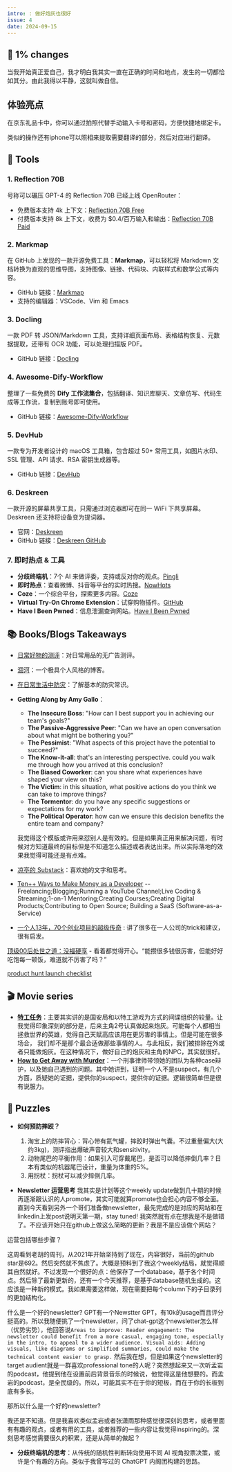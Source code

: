 ```yaml
---
intro: : 做好炮灰也很好
issue: 4
date: 2024-09-15
---
```


## 🌈 1% changes
当我开始真正爱自己，我才明白我其实一直在正确的时间和地点，发生的一切都恰如其分。由此我得以平静，这就叫做自信。

## 体验亮点
在京东礼品卡中，你可以通过拍照代替手动输入卡号和密码，方便快捷地绑定卡。

类似的操作还有iphone可以照相来提取需要翻译的部分，然后对应进行翻译。

## 🔧 Tools
### 1. Reflection 70B
号称可以碾压 GPT-4 的 Reflection 70B 已经上线 OpenRouter：
- 免费版本支持 4k 上下文：[Reflection 70B Free](https://openrouter.ai/models/mattshumer/reflection-70b:free)
- 付费版本支持 8k 上下文，收费为 $0.4/百万输入和输出：[Reflection 70B Paid](https://openrouter.ai/models/mattshumer/reflection-70b)

### 2. Markmap
在 GitHub 上发现的一款开源免费工具：**Markmap**，可以轻松将 Markdown 文档转换为直观的思维导图，支持图像、链接、代码块、内联样式和数学公式等内容。
- GitHub 链接：[Markmap](https://github.com/markmap/markmap)
- 支持的编辑器：VSCode、Vim 和 Emacs

### 3. Docling
一款 PDF 转 JSON/Markdown 工具，支持详细页面布局、表格结构恢复、元数据提取，还带有 OCR 功能，可以处理扫描版 PDF。
- GitHub 链接：[Docling](https://github.com/DS4SD/docling)

### 4. Awesome-Dify-Workflow
整理了一些免费的 **Dify 工作流集合**，包括翻译、知识库聊天、文章仿写、代码生成等工作流，复制到账号即可使用。
- GitHub 链接：[Awesome-Dify-Workflow](https://github.com/svcvit/Awesome-Dify-Workflow)

### 5. DevHub
一款专为开发者设计的 macOS 工具箱，包含超过 50+ 常用工具，如图片水印、SSL 管理、API 请求、RSA 密钥生成器等。
- GitHub 链接：[DevHub](https://github.com/jaywcjlove/DevHub)

### 6. Deskreen
一款开源的屏幕共享工具，只需通过浏览器即可在同一 WiFi 下共享屏幕。Deskreen 还支持将设备变为提词器。
- 官网：[Deskreen](https://deskreen.com/lang-zh_CN)
- GitHub 链接：[Deskreen GitHub](https://github.com/pavlobu/deskreen)

### 7. 即时热点 & 工具
- **分歧终端机**：7个 AI 来做评委，支持或反对你的观点。[Pingli](https://www.pingli.app/)
- **即时热点**：查看微博、抖音等平台的实时热搜。[NowHots](https://nowhots.com/)
- **Coze**：一个综合平台，探索更多内容。[Coze](https://www.coze.com/)
- **Virtual Try-On Chrome Extension**：试穿购物插件。[GitHub](https://github.com/sindresorhus/virtual-try-on)
- **Have I Been Pwned**：信息泄漏查询网站。[Have I Been Pwned](https://haveibeenpwned.com/?utm_source=gapis.money)

## 📚 Books/Blogs Takeaways 
- [日常好物的测评](https://360life.shinyusha.co.jp/list/ldk)：对日常用品的无广告测评。
- [涸河](https://hh.ee/)：一个极具个人风格的博客。
- [在日常生活中防灾](https://sspai.com/t/ycd2gqehvqu5)：了解基本的防灾常识。
- **Getting Along by Amy Gallo**：
  - **The Insecure Boss**: "How can I best support you in achieving our team's goals?"
  - **The Passive-Aggressive Peer**: "Can we have an open conversation about what might be bothering you?"
  - **The Pessimist**: "What aspects of this project have the potential to succeed?"
  - **The Know-it-all**: that's an interesting perspective. could you walk me through how you arrived at this conclusion?
  - **The Biased Coworker**: can you share what experiences have shaped your view on this?
  - **The Victim**: in this situation, what positive actions do you think we can take to improve things?
  - **The Tormentor**: do you have any specific suggestions or expectations for my work?
  - **The Political Operator**: how can we ensure this decision benefits the entire team and company?

  我觉得这个模版或许用来怼别人是有效的。但是如果真正用来解决问题，有时候对方知道最终的目标但是不知道怎么描述或者表达出来。所以实际落地的效果我觉得可能还是有点难。

- [凉亭的 Substack](https://chatwithting.substack.com/)：喜欢她的文字和思考。
- [Ten++ Ways to Make Money as a Developer](https://florinpop17.gumroad.com/l/makemoneydev)  -- Freelancing;Blogging;Running a YouTube Channel;Live Coding & Streaming;1-on-1 Mentoring;Creating Courses;Creating Digital Products;Contributing to Open Source; Building a SaaS (Software-as-a-Service)

- [一个人13年，70个创业项目的超级传奇](https://mp.weixin.qq.com/s?__biz=Mzg5NTc0MjgwMw%3D%3D&mid=2247506389&idx=1&sn=918419f7331297ec8fff0189181a414c&chksm=c1735ae3e99646f35f315dde5af51204dc7247a7bbd1ee69ab05444ddd36eb1da1f526a30474&scene=0&xtrack=1#rd) : 讲了很多在一人公司的trick和建议，很有启发。


[顶级00后处世之道：没福硬享](https://mp.weixin.qq.com/s/TSOE2DUSIjtQREYzz_MAnA) - 看着都觉得开心。“能攒很多钱很厉害，但能好好吃饱每一顿饭，难道就不厉害了吗？”

[product hunt launch checklist](https://learningloop.notion.site/Product-Hunt-Launch-Checklist-300bb21183d7486faa019dca1c86fbc1) 

## 🎬 Movie series 
- **[特工任务](https://movie.douban.com/subject/35561680/)**：主要其实讲的是国安局和以特工游戏为方式的间谍组织的较量。让我觉得印象深刻的部分是，后来主角2号认真做起来炮灰。可能每个人都相当拯救世界的英雄，觉得自己天赋高应该用在更厉害的事情上。但是可能在很多场合， 我们却不是那个最合适做那些事情的人。与此相反，我们被排除在外或者只能做炮灰。在这种情况下，做好自己的炮灰和主角的NPC，其实就很好。
- **[How to Get Away with Murder](https://www.netflix.com/title/80024057)**：一个刑事律师带领她的团队为各种case辩护，以及她自己遇到的问题。其中她讲到，证明一个人不是suspect，有几个方面，质疑她的证据，提供你的suspect，提供你的证据。逻辑很简单但是很有说服力。

## 🧩 Puzzles
- **如何预防摔跤？**
  1. 淘宝上的防摔背心：背心带有氦气罐，摔跤时弹出气囊。不过重量偏大(大约3kg)，测评指出爆破声音较大和sensitivity。
  2. 动物尾巴的平衡作用：如果引入可穿戴尾巴，是否可以降低摔倒几率？日本有类似的机器尾巴设计，重量为体重的5%。
  3. 用拐杖：拐杖可以减少摔倒几率。

- **Newsletter 运营思考**
我其实是计划等这个weekly update做到几十期的时候再逐渐跟认识的人promote，其实可能就算promote也会担心内容不够全面。直到今天看到另外一个哥们准备做newsletter，最先完成的是对应的网站和在linkedin上发post说明天第一期，stay tuned! 我突然就有点在想我是不是做错了。不应该开始只在github上做这么简略的更新？我是不是应该做个网站？

运营包括哪些步骤？

这周看到老胡的周刊，从2021年开始坚持到了现在，内容很好，当前的github star是692。然后突然就不焦虑了。大概是预料到了我这个weekly结局，就觉得顺其自然就好。不过发现一个很好的点：他保存了一个database，基于各个时间点。然后除了最新更新的，还有一个今天推荐，是基于database随机生成的。这应该是一种新的模式。我如果需要这样做，现在需要把每个column下的子目录列的更加结构化。

什么是一个好的newsletter? 
GPT有一个Newstter GPT，有10k的usage而且评分挺高的。所以我随便挑了一个newsletter，问了chat-gpt这个newsletter怎么样（优势劣势），他回答说`Areas to improve:
Reader engagement: The newsletter could benefit from a more casual, engaging tone, especially in the intro, to appeal to a wider audience.
Visual aids: Adding visuals, like diagrams or simplified summaries, could make the technical content easier to grasp.` 然后我在想，但是如果这个newsletter的target audient就是一群喜欢professional tone的人呢？突然想起来又一次听孟岩的podcast，他提到他在设置前后背景音乐的时候说，他觉得这是他想要的。而孟岩的podcast，是全民级的。所以，可能其实不在于你的短板，而在于你的长板到底有多长。

那所以什么是一个好的newsletter?

我还是不知道。但是我喜欢类似孟岩或者张潇雨那种感觉很深刻的思考，或者里面有有趣的观点，或者有用的工具，或者推荐的一些内容让我觉得inspiring的。深刻思考感觉需要很久的积累，还是从简单的做起？

- **分歧终端机的思考**：从传统的随机性判断转向使用不同 AI 视角投票决策，或许是个有趣的方向。类似于我曾写过的 ChatGPT 内阁团构建的思路。
